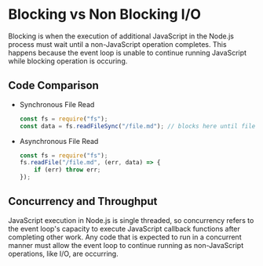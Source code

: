 # Blocking vs Non Blocking I/O

Blocking is when the execution of additional JavaScript in the Node.js process must wait until a non-JavaScript operation completes. This happens because the event loop is unable to continue running JavaScript while blocking operation is occuring.


## Code Comparison
- Synchronous File Read
    ```js
    const fs = require("fs");
    const data = fs.readFileSync("/file.md"); // blocks here until file is read
    ```

- Asynchronous File Read
    ```js
    const fs = require("fs");
    fs.readFile("/file.md", (err, data) => {
        if (err) throw err;
    });
    ```

## Concurrency and Throughput
JavaScript execution in Node.js is single threaded, so concurrency refers to the event loop's capacity to execute JavaScript callback functions after completing other work. Any code that is expected to run in a concurrent manner must allow the event loop to continue running as non-JavaScript operations, like I/O, are occurring.